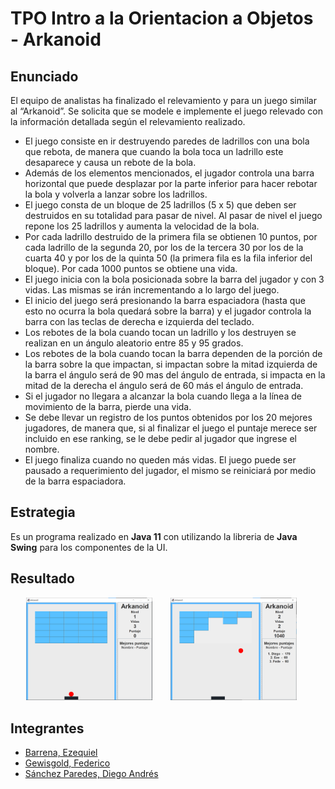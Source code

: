 # TPO Intro a la Orientacion a Objetos - Arkanoid

## Enunciado

El equipo de analistas ha finalizado el relevamiento y para un juego similar al “Arkanoid”. Se solicita que se modele e implemente el juego relevado con la información detallada según el relevamiento realizado.

- El juego consiste en ir destruyendo paredes de ladrillos con una bola que rebota, de manera que cuando la bola toca un ladrillo este desaparece y causa un rebote de la bola.
- Además de los elementos mencionados, el jugador controla una barra horizontal que puede desplazar por la parte inferior para hacer rebotar la bola y volverla a lanzar sobre los ladrillos.
- El juego consta de un bloque de 25 ladrillos (5 x 5) que deben ser destruidos en su totalidad para pasar de nivel. Al pasar de nivel el juego repone los 25 ladrillos y aumenta la velocidad de la bola.
- Por cada ladrillo destruido de la primera fila se obtienen 10 puntos, por cada ladrillo de la segunda 20, por los de la tercera 30 por los de la cuarta 40 y por los de la quinta 50 (la primera fila es la fila inferior del bloque). Por cada 1000 puntos se obtiene una vida.
- El juego inicia con la bola posicionada sobre la barra del jugador y con 3 vidas. Las mismas se irán incrementando a lo largo del juego.
- El inicio del juego será presionando la barra espaciadora (hasta que esto no ocurra la bola quedará sobre la barra) y el jugador controla la barra con las teclas de derecha e izquierda del teclado.
- Los rebotes de la bola cuando tocan un ladrillo y los destruyen se realizan en un ángulo aleatorio entre 85 y 95 grados.
- Los rebotes de la bola cuando tocan la barra dependen de la porción de la barra sobre la que impactan, si impactan sobre la mitad izquierda de la barra el ángulo será de 90 mas del ángulo de entrada, si impacta en la mitad de la derecha el ángulo será de 60 más el ángulo de entrada.
- Si el jugador no llegara a alcanzar la bola cuando llega a la línea de movimiento de la barra, pierde una vida.
- Se debe llevar un registro de los puntos obtenidos por los 20 mejores jugadores, de manera que, si al finalizar el juego el puntaje merece ser incluido en ese ranking, se le debe pedir al jugador que ingrese el nombre.
- El juego finaliza cuando no queden más vidas. El juego puede ser pausado a requerimiento del jugador, el mismo se reiniciará por medio de la barra espaciadora.


## Estrategia

Es un programa realizado en __Java 11__ con utilizando la libreria de __Java Swing__ para los componentes de la UI.

## Resultado

<img src="readme_assets/Arkanoid_start.png" width="40%" style="margin-left: 5%"/>
<img src="readme_assets/Arkanoid_playing.png" width="40%" style="margin-left: 5%"/>

## Integrantes

- [Barrena, Ezequiel](https://github.com/ezebarrena)
- [Gewisgold, Federico](https://github.com/Fedegewis)
- [Sánchez Paredes, Diego Andrés](https://github.com/diegoasanch)
